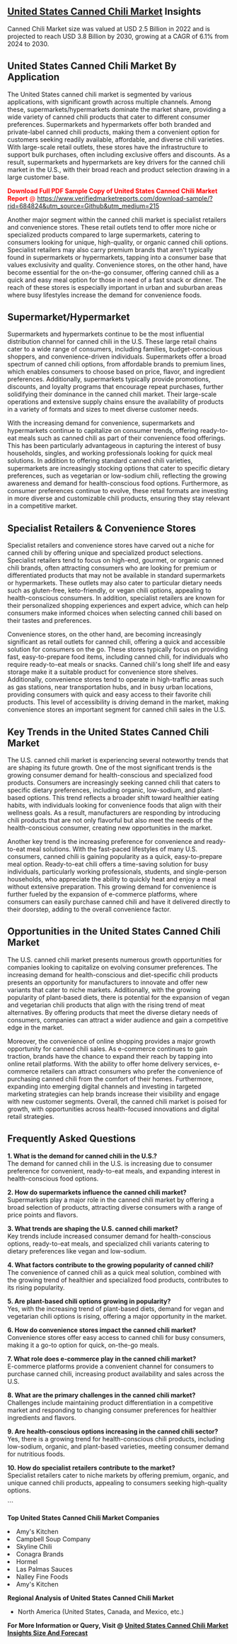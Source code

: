 <h2><a href="https://www.verifiedmarketreports.com/download-sample/?rid=684824&amp;utm_source=Github&amp;utm_medium=215" target="_blank">United States Canned Chili Market</a> Insights</h2><p>Canned Chili Market size was valued at USD 2.5 Billion in 2022 and is projected to reach USD 3.8 Billion by 2030, growing at a CAGR of 6.1% from 2024 to 2030.</p><p><h2>United States Canned Chili Market By Application</h2><p>The United States canned chili market is segmented by various applications, with significant growth across multiple channels. Among these, supermarkets/hypermarkets dominate the market share, providing a wide variety of canned chili products that cater to different consumer preferences. Supermarkets and hypermarkets offer both branded and private-label canned chili products, making them a convenient option for customers seeking readily available, affordable, and diverse chili varieties. With large-scale retail outlets, these stores have the infrastructure to support bulk purchases, often including exclusive offers and discounts. As a result, supermarkets and hypermarkets are key drivers for the canned chili market in the U.S., with their broad reach and product selection drawing in a large customer base.</p><p><p><span class=""><span style="color: #ff0000;"><strong>Download Full PDF Sample Copy of United States Canned Chili Market Report</strong> @ </span><a href="https://www.verifiedmarketreports.com/download-sample/?rid=684824&amp;utm_source=Github&amp;utm_medium=215" target="_blank">https://www.verifiedmarketreports.com/download-sample/?rid=684824&amp;utm_source=Github&amp;utm_medium=215</a></span></p></p><p>Another major segment within the canned chili market is specialist retailers and convenience stores. These retail outlets tend to offer more niche or specialized products compared to large supermarkets, catering to consumers looking for unique, high-quality, or organic canned chili options. Specialist retailers may also carry premium brands that aren't typically found in supermarkets or hypermarkets, tapping into a consumer base that values exclusivity and quality. Convenience stores, on the other hand, have become essential for the on-the-go consumer, offering canned chili as a quick and easy meal option for those in need of a fast snack or dinner. The reach of these stores is especially important in urban and suburban areas where busy lifestyles increase the demand for convenience foods.</p><h2>Supermarket/Hypermarket</h2><p>Supermarkets and hypermarkets continue to be the most influential distribution channel for canned chili in the U.S. These large retail chains cater to a wide range of consumers, including families, budget-conscious shoppers, and convenience-driven individuals. Supermarkets offer a broad spectrum of canned chili options, from affordable brands to premium lines, which enables consumers to choose based on price, flavor, and ingredient preferences. Additionally, supermarkets typically provide promotions, discounts, and loyalty programs that encourage repeat purchases, further solidifying their dominance in the canned chili market. Their large-scale operations and extensive supply chains ensure the availability of products in a variety of formats and sizes to meet diverse customer needs.</p><p>With the increasing demand for convenience, supermarkets and hypermarkets continue to capitalize on consumer trends, offering ready-to-eat meals such as canned chili as part of their convenience food offerings. This has been particularly advantageous in capturing the interest of busy households, singles, and working professionals looking for quick meal solutions. In addition to offering standard canned chili varieties, supermarkets are increasingly stocking options that cater to specific dietary preferences, such as vegetarian or low-sodium chili, reflecting the growing awareness and demand for health-conscious food options. Furthermore, as consumer preferences continue to evolve, these retail formats are investing in more diverse and customizable chili products, ensuring they stay relevant in a competitive market.</p><h2>Specialist Retailers & Convenience Stores</h2><p>Specialist retailers and convenience stores have carved out a niche for canned chili by offering unique and specialized product selections. Specialist retailers tend to focus on high-end, gourmet, or organic canned chili brands, often attracting consumers who are looking for premium or differentiated products that may not be available in standard supermarkets or hypermarkets. These outlets may also cater to particular dietary needs such as gluten-free, keto-friendly, or vegan chili options, appealing to health-conscious consumers. In addition, specialist retailers are known for their personalized shopping experiences and expert advice, which can help consumers make informed choices when selecting canned chili based on their tastes and preferences.</p><p>Convenience stores, on the other hand, are becoming increasingly significant as retail outlets for canned chili, offering a quick and accessible solution for consumers on the go. These stores typically focus on providing fast, easy-to-prepare food items, including canned chili, for individuals who require ready-to-eat meals or snacks. Canned chili's long shelf life and easy storage make it a suitable product for convenience store shelves. Additionally, convenience stores tend to operate in high-traffic areas such as gas stations, near transportation hubs, and in busy urban locations, providing consumers with quick and easy access to their favorite chili products. This level of accessibility is driving demand in the market, making convenience stores an important segment for canned chili sales in the U.S.</p><h2>Key Trends in the United States Canned Chili Market</h2><p>The U.S. canned chili market is experiencing several noteworthy trends that are shaping its future growth. One of the most significant trends is the growing consumer demand for health-conscious and specialized food products. Consumers are increasingly seeking canned chili that caters to specific dietary preferences, including organic, low-sodium, and plant-based options. This trend reflects a broader shift toward healthier eating habits, with individuals looking for convenience foods that align with their wellness goals. As a result, manufacturers are responding by introducing chili products that are not only flavorful but also meet the needs of the health-conscious consumer, creating new opportunities in the market.</p><p>Another key trend is the increasing preference for convenience and ready-to-eat meal solutions. With the fast-paced lifestyles of many U.S. consumers, canned chili is gaining popularity as a quick, easy-to-prepare meal option. Ready-to-eat chili offers a time-saving solution for busy individuals, particularly working professionals, students, and single-person households, who appreciate the ability to quickly heat and enjoy a meal without extensive preparation. This growing demand for convenience is further fueled by the expansion of e-commerce platforms, where consumers can easily purchase canned chili and have it delivered directly to their doorstep, adding to the overall convenience factor.</p><h2>Opportunities in the United States Canned Chili Market</h2><p>The U.S. canned chili market presents numerous growth opportunities for companies looking to capitalize on evolving consumer preferences. The increasing demand for health-conscious and diet-specific chili products presents an opportunity for manufacturers to innovate and offer new variants that cater to niche markets. Additionally, with the growing popularity of plant-based diets, there is potential for the expansion of vegan and vegetarian chili products that align with the rising trend of meat alternatives. By offering products that meet the diverse dietary needs of consumers, companies can attract a wider audience and gain a competitive edge in the market.</p><p>Moreover, the convenience of online shopping provides a major growth opportunity for canned chili sales. As e-commerce continues to gain traction, brands have the chance to expand their reach by tapping into online retail platforms. With the ability to offer home delivery services, e-commerce retailers can attract consumers who prefer the convenience of purchasing canned chili from the comfort of their homes. Furthermore, expanding into emerging digital channels and investing in targeted marketing strategies can help brands increase their visibility and engage with new customer segments. Overall, the canned chili market is poised for growth, with opportunities across health-focused innovations and digital retail strategies.</p><h2>Frequently Asked Questions</h2><p><strong>1. What is the demand for canned chili in the U.S.?</strong><br>The demand for canned chili in the U.S. is increasing due to consumer preference for convenient, ready-to-eat meals, and expanding interest in health-conscious food options.</p><p><strong>2. How do supermarkets influence the canned chili market?</strong><br>Supermarkets play a major role in the canned chili market by offering a broad selection of products, attracting diverse consumers with a range of price points and flavors.</p><p><strong>3. What trends are shaping the U.S. canned chili market?</strong><br>Key trends include increased consumer demand for health-conscious options, ready-to-eat meals, and specialized chili variants catering to dietary preferences like vegan and low-sodium.</p><p><strong>4. What factors contribute to the growing popularity of canned chili?</strong><br>The convenience of canned chili as a quick meal solution, combined with the growing trend of healthier and specialized food products, contributes to its rising popularity.</p><p><strong>5. Are plant-based chili options growing in popularity?</strong><br>Yes, with the increasing trend of plant-based diets, demand for vegan and vegetarian chili options is rising, offering a major opportunity in the market.</p><p><strong>6. How do convenience stores impact the canned chili market?</strong><br>Convenience stores offer easy access to canned chili for busy consumers, making it a go-to option for quick, on-the-go meals.</p><p><strong>7. What role does e-commerce play in the canned chili market?</strong><br>E-commerce platforms provide a convenient channel for consumers to purchase canned chili, increasing product availability and sales across the U.S.</p><p><strong>8. What are the primary challenges in the canned chili market?</strong><br>Challenges include maintaining product differentiation in a competitive market and responding to changing consumer preferences for healthier ingredients and flavors.</p><p><strong>9. Are health-conscious options increasing in the canned chili sector?</strong><br>Yes, there is a growing trend for health-conscious chili products, including low-sodium, organic, and plant-based varieties, meeting consumer demand for nutritious foods.</p><p><strong>10. How do specialist retailers contribute to the market?</strong><br>Specialist retailers cater to niche markets by offering premium, organic, and unique canned chili products, appealing to consumers seeking high-quality options.</p>```</p><p><strong>Top United States Canned Chili Market Companies</strong></p><div data-test-id=""><p><li>Amy's Kitchen</li><li> Campbell Soup Company</li><li> Skyline Chili</li><li> Conagra Brands</li><li> Hormel</li><li> Las Palmas Sauces</li><li> Nalley Fine Foods</li><li> Amy's Kitchen</li></p><div><strong>Regional Analysis of&nbsp;United States Canned Chili Market</strong></div><ul><li dir="ltr"><p dir="ltr">North America&nbsp;(United States, Canada, and Mexico, etc.)</p></li></ul><p><strong>For More Information or Query, Visit @&nbsp;</strong><strong><a href="https://www.verifiedmarketreports.com/product/canned-chili-market/?utm_source=Github&amp;utm_medium=215" target="_blank">United States Canned Chili Market Insights Size And Forecast</a></strong></p></div>
